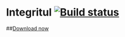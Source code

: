 # Integritul [![Build status](https://ci.appveyor.com/api/projects/status/ul1x7ajaj573gefn/branch/master?svg=true)](https://ci.appveyor.com/project/tulpep/integritul/branch/master)
##[Download now](https://github.com/Tulpep/Integritul/releases/latest)
